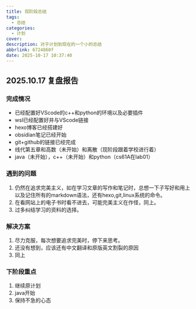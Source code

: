 ```yaml
---
title: 现阶段总结
tags:
  - 总结
categories:
  - 计划
cover:
description: 对于计划到现在的一个小的总结
abbrlink: 6724860f
date: 2025-10-17 10:37:40
---
```


<!--more-->

## 2025.10.17 复盘报告

### 完成情况
- 已经配置好VScode的c++和python的环境以及必要插件
- wsl已经配置好并与VScode链接
- hexo博客已经搭建好
- obsidian笔记已经开始
- git+github的链接已经完成
- 线代第五章和高数（未开始）和离散（现阶段跟着学校进行着）
- java（未开始），c++（未开始）和python（cs61A在lab01）
### 遇到的问题
1. 仍然在追求完美主义，如在学习文章的写作和笔记时，总想一下子写好和用上以及记住所有的markdown语法，还有hexo,git,linux系统的命令。
2. 在看网站上的电子书时看不进去，可能完美主义在作怪，同上。
3. 过多纠结学习的资料的选择。
### 解决方案
1. 尽力克服，每次想要追求完美时，停下来思考。
2. 还没有想到，应该还有中文翻译和原版英文割裂的原因
3. 同上

### 下阶段重点
1. 继续原计划
2. java开始
3. 保持不急的心态
